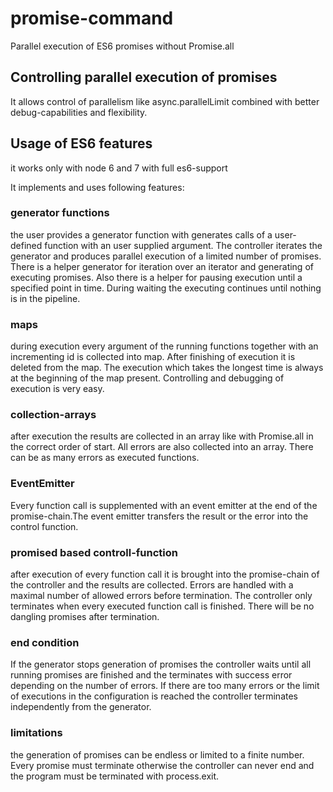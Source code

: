 # promise-command
Parallel execution of ES6 promises without Promise.all

## Controlling parallel execution of promises 

It allows control of parallelism like async.parallelLimit combined with better debug-capabilities and flexibility.

## Usage of ES6 features

it works only with node 6 and 7 with full es6-support

It implements and uses following features:

### generator functions
the user provides a generator function with generates calls of a user-defined function with an user supplied argument.
The controller iterates the generator and produces parallel execution of a limited number of promises.
There is a helper generator for iteration over an iterator and generating of executing promises.
Also there is a helper for pausing execution until a specified point in time. During waiting the executing continues until nothing is in the pipeline.


### maps
during execution every argument of the running functions together with an incrementing id is collected into map. After finishing of execution it is deleted from the map.
The execution which takes the longest time is always at the beginning of the map present.
Controlling and debugging of execution is very easy.

### collection-arrays
after execution the results are collected in an array like with Promise.all in the correct order of start.
All errors are also collected into an array. There can be as many errors as executed functions. 

### EventEmitter
Every function call is supplemented with an event emitter at the end of the promise-chain.The event emitter transfers the result or the error into the control function.

### promised based controll-function

after execution of every function call it is brought into the promise-chain of the controller and the results are collected.
Errors are handled with a maximal number of allowed errors before termination.
The controller only terminates when every executed function call is finished. There will be no dangling promises after termination.

### end condition
If the generator stops generation of promises the controller waits until all running promises are finished and the terminates with success error depending on the number of errors. If there are too many errors or the limit of executions in the configuration is reached the controller terminates independently from the generator.

### limitations

the generation of promises can be endless or limited to a finite number. Every promise must terminate otherwise the controller can never end and the program must be terminated with process.exit.

